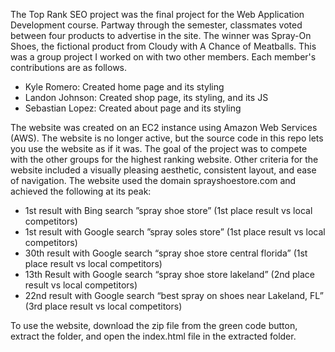 The Top Rank SEO project was the final project for the Web Application Development course. 
Partway through the semester, classmates voted between four products to advertise in the site.
The winner was Spray-On Shoes, the fictional product from Cloudy with A Chance of Meatballs.
This was a group project I worked on with two other members. 
Each member's contributions are as follows.
* Kyle Romero: Created home page and its styling
* Landon Johnson: Created shop page, its styling, and its JS
* Sebastian Lopez: Created about page and its styling

The website was created on an EC2 instance using Amazon Web Services (AWS).
The website is no longer active, but the source code in this repo lets you use the website as if it was.
The goal of the project was to compete with the other groups for the highest ranking website.
Other criteria for the website included a visually pleasing aesthetic, consistent layout, and ease of navigation.
The website used the domain sprayshoestore.com and achieved the following at its peak:
* 1st result with Bing search ”spray shoe store” (1st place result vs local competitors)
* 1st result with Google search ”spray soles store” (1st place result vs local competitors)
* 30th result with Google search “spray shoe store central florida” (1st place result vs local competitors)
* 13th Result with Google search “spray shoe store lakeland” (2nd place result vs local competitors)
* 22nd result with Google search “best spray on shoes near Lakeland, FL” (3rd place result vs local competitors)

To use the website, download the zip file from the green code button, extract the folder, and open the index.html file in the extracted folder.
